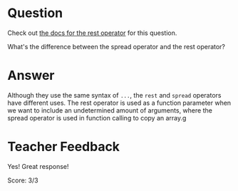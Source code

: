 # Question
Check out [the docs for the rest operator](https://developer.mozilla.org/en-US/docs/Web/JavaScript/Reference/Functions/rest_parameters) for this question.

What's the difference between the spread operator and the rest operator?

# Answer
Although they use the same syntax of `...`, the `rest` and `spread` operators have different uses. The rest operator is used as a function parameter when we want to include an undetermined amount of arguments, where the spread operator is used in function calling to copy an array.g

# Teacher Feedback

Yes! Great response! 

Score: 3/3